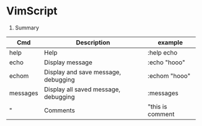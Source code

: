 # VimScript

1. Summary


| Cmd   |  Description |  example |
| --- | --- | --- |
| help  | Help | :help echo |
| echo  | Display message |  :echo "hooo" |
| echom  | Display and save message, debugging |  :echom "hooo" |
| messages  | Display all saved message, debugging |  :messages |
| " | Comments | "this is comment |

